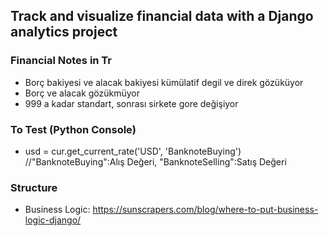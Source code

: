 ## Track and visualize financial data with a Django analytics project

### Financial Notes in Tr
* Borç bakiyesi ve alacak bakiyesi kümülatif degil ve direk gözüküyor
* Borç ve alacak gözükmüyor
* 999 a kadar standart, sonrası sirkete gore değişiyor


### To Test (Python Console)
* usd = cur.get_current_rate('USD', 'BanknoteBuying') //"BanknoteBuying":Alış Değeri, "BanknoteSelling":Satış Değeri


### Structure
* Business Logic: https://sunscrapers.com/blog/where-to-put-business-logic-django/